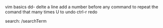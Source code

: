vim basics
dd- delte a line
add a number before any command to repeat the comand that many times
U to undo
ctrl-r redo

search:
/searchTerm

